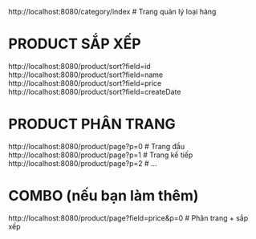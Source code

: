 http://localhost:8080/category/index         # Trang quản lý loại hàng

# PRODUCT SẮP XẾP
http://localhost:8080/product/sort?field=id
http://localhost:8080/product/sort?field=name
http://localhost:8080/product/sort?field=price
http://localhost:8080/product/sort?field=createDate

# PRODUCT PHÂN TRANG
http://localhost:8080/product/page?p=0       # Trang đầu
http://localhost:8080/product/page?p=1       # Trang kế tiếp
http://localhost:8080/product/page?p=2       # ...

# COMBO (nếu bạn làm thêm)
http://localhost:8080/product/page?field=price&p=0   # Phân trang + sắp xếp
